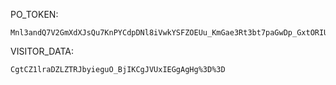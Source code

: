 PO_TOKEN:
```
Mnl3andQ7V2GmXdXJsQu7KnPYCdpDNl8iVwkYSFZOEUu_KmGae3Rt3bt7paGwDp_GxtORIUJqPniR9B2VZhI5YOmK42QGeEG8bBFzKHBd7V6Lo8nRaWEWWU0jEhfQxfNAWVi9iM88zP9qmmugK36YDZ4Pb9mH6_BwBjw
```
VISITOR_DATA:
```
CgtCZ1lraDZLZTRJbyieguO_BjIKCgJVUxIEGgAgHg%3D%3D
```
